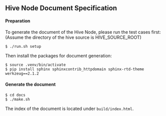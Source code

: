 ## Hive Node Document Specification

#### Preparation

To generate the document of the Hive Node, please run the test cases first: (Assume the directory of the hive source is HIVE_SOURCE_ROOT)

```shell script
$ ./run.sh setup
```

Then install the packages for document generation:

```shell script
$ source .venv/bin/activate
$ pip install sphinx sphinxcontrib_httpdomain sphinx-rtd-theme werkzeug==2.1.2
```

#### Generate the document

```shell script
$ cd docs
$ ./make.sh
```

The index of the document is located under `build/index.html`.
